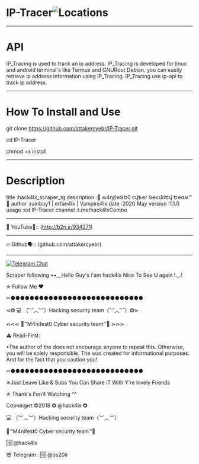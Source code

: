 # IP-Tracer![Locations](https://github.com/attakercyebr/haxk4lx_toolkit/blob/master/levlogo.png) 
**********************************************************
# API 
IP_Tracing is used to track an ip address.
IP_Tracing is developed for linux and android terminal's like Termux and GNURoot Debian. 
you can easily retrieve ip address information using IP_Tracing. 
IP_Tracing use ip-api to track ip address.
**********************************************************
# How To Install and Use

git clone https://github.com/attakercyebr/IP-Tracer.git

cd IP-Tracer

chmod +x install

**********************************************************
# Description
 title           :hack4lx_scraper_tg
 description     :👊 ʍ4ղíƒҽՏԵ0 ϲվҍҽɾ ՏҽϲմɾíԵվ Եҽɑʍ™💪
 author          :rainboy1 | erfan4lx | Vampire4lx
 date            :2020 May
 version         :1.1.0
 usage           :cd IP-Tracer
 channel          :t.me/hack4lxCombo
**********************************************************

🦠 YouTube👣:: (http://b2n.ir/934271)
**********************************************************

🔥 Github🗣:: (github.com/attakercyebr)
**********************************************************

[![Telegram Chat](https://img.shields.io/badge/chat%20on-Telegram-blue.svg)](https://t.me/hack4lx)

Scraper following  ••__Hello Guy's i'am hack4lx Nice To See U again !._.!

✯ Follow Me ♥

✂●●●●●●●●●●●●●●●●●●●●●●●●●●●●

⋖❂ 💻 （︶︿︶）Hacking security team（︶︿︶）❂⋗

⋖⋖⋖ 💢™M4nifest0 Cyber security team™💢 ⋗⋗⋗

⚠️ Read-First:

•The author of the does not encourage anyone to repeat this. Otherwise, you will be solely responsible. The was created for informational purposes. And for the fact that you caution you!

✂●●●●●●●●●●●●●●●●●●●●●●●●●●●●

✯Just Leave Like & Subs You Can Share iT With Y're lovely Friends

✯ Thank's For/4 Watching ^^

Cσρчяιgнτ ©2018 ✪ @hack4lx ✪

💻 （︶︿︶）Hacking security team（︶︿︶）

💢™M4nifest0 Cyber security team™💢

🆔 @hack4lx

😎 Telegram : 🆔 @os20ir
